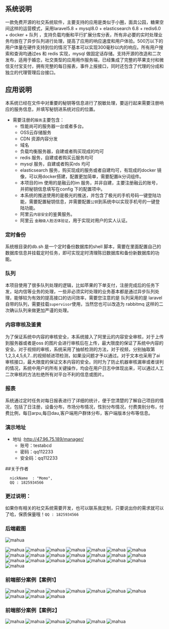 ## 系统说明
一款免费开源的社交系统软件，主要支持的应用是类似于小圈，面具公园，糖果空间这样的运营模式，采用laravel5.8 + mysql8.0 + elasticsearch 6.8 + redis6.0 + docker + 队列 ，支持负载均衡和平行扩展分库分表，所有非必要的实时处理业务均放在了异步队列进行处理，提高了应用的响应速度和用户体验。500万以下的用户体量在硬件支持到位的情况下基本可以实现300毫秒以内的响应。所有用户搜索和查询均通过es 和 redis 实现，mysql 做固定话存储。支持开源的改造和二次发布，适用于婚恋，社交类型的应用用作服务端，已经集成了完整的苹果支付和微信支付宝支付，拥有完整的每日报表，事件上报接口，同时还包含了代理的分成和独立的代理管理后台接口。
## 应用说明

本系统已经在文件中对重要的秘钥等信息进行了脱敏处理，要运行起来需要注册响应的服务信息，并填写秘钥进系统对应的位置。

* 需要注册的`服务`主要包含：
    * 性能尚可的服务器一台或者多台。
    * OSS云存储服务
    * CDN 资源内容分发
    * 域名
    * 负载均衡服务器，自建或者购买现成的均可
    * redis 服务，自建或者购买云服务均可
    * mysql 服务，自建或者购买rds 均可
    * elasticsearch 服务，购买现成的服务或者自建均可，有现成的docker 镜像，可以用docker搭建，配置更加简单，需要配置ik分词组件。
    * 本项目的im 使用的是融云的im 服务，并非自建，主要注册融云的账号，并把秘钥信息填写在config 下的配置项中。
    * 本系统的推送使用的是极光的推送，并包含了极光的手机号码一键登陆功能，需要配置秘钥信息，并需要配置`公钥`到系统中以实现手机号的一键登陆功能。
    * 阿里云`内容安全`的鉴黄服务。
    * 阿里云 `金融级人脸活体验证`，用于实现对用户的实人认证。


### 定时备份
系统根目录的db.sh 是一个定时备份数据库的shell 脚本，需要在里面配置自己的数据库信息并挂载定时任务，即可实现定时清理陈旧数据库和备份新数据库的功能。

### 队列
本项目使用了很多队列处理的逻辑，比如苹果的下单支付，注册完成后的任务下发，站内信等业务的处理，一些非必须实时处理的业务基本都是通过异步队列处理，能够较为有效的提高接口的访问效率，需要您注意的是 队列采用的是 laravel 自带的队列，需要挂载`supervisor`使用，当然您也可以改造为 rabbitmq 这样的二次确认队列来做更加严谨的处理。

### 内容审核及鉴黄
为了保证系统中内容的审核安全，本系统接入了阿里云的内容安全审核，对于上传到服务器或者是oss 的图片会进行审核后在上传，最大限度的保证了系统中内容的安全。对于视频的审核，系统采用了抽帧检测的方法，对于视频，分别抽取第1,2,3,4,5,6,7...的视频帧进项检测，如果没问题才予以通过。对于文本也采用了ai 审核接口，最大限度的保证文本内容的安全。同时为了防止机器审核漏审或者误判的情况，系统中用户的所有关键操作，均会在用户日志中体现出来，可以通过人工二次审核的方法杜绝所有对平台不利的信息或图片。

### 报表
系统通过定时任务对每日报表进行了详细的统计，便于您清楚的了解自己项目的情况，包括了日注册，设备分布，市场分布情况，性别分布情况，付费类别分布，付费比例，每日arpu,每日dau,客户端用户群体分布，客户端版本分布等信息。

### 演示地址
* 地址 :http://47.96.75.189/manager/
  * 账号：testabcd
  * 密码：qq112233
  * 安全码：qq112233

##关于作者

```
  nickName  : "Momo",
  QQ : 1825934566
```

### 更过说明：
如果你有相关的社交系统需要开发，也可以联系我定制，只要说出你的需求就可以了哈，保质保量哦！`QQ : 1825934566`

### 后端截图
![mahua](https://youmicp.oss-cn-hangzhou.aliyuncs.com/album/2022/0411/1.png)

![mahua](https://youmicp.oss-cn-hangzhou.aliyuncs.com/album/2022/0411/2.png)
![mahua](https://youmicp.oss-cn-hangzhou.aliyuncs.com/album/2022/0411/3.png)
![mahua](https://youmicp.oss-cn-hangzhou.aliyuncs.com/album/2022/0411/4.png)
![mahua](https://youmicp.oss-cn-hangzhou.aliyuncs.com/album/2022/0411/5.png)
![mahua](https://youmicp.oss-cn-hangzhou.aliyuncs.com/album/2022/0411/6.png)
![mahua](https://youmicp.oss-cn-hangzhou.aliyuncs.com/album/2022/0411/7.png)
![mahua](https://youmicp.oss-cn-hangzhou.aliyuncs.com/album/2022/0411/8.png)
![mahua](https://youmicp.oss-cn-hangzhou.aliyuncs.com/album/2022/0411/9.png)
![mahua](https://youmicp.oss-cn-hangzhou.aliyuncs.com/album/2022/0411/10.png)
![mahua](https://youmicp.oss-cn-hangzhou.aliyuncs.com/album/2022/0411/11.png)
![mahua](https://youmicp.oss-cn-hangzhou.aliyuncs.com/album/2022/0411/12.png)
![mahua](https://youmicp.oss-cn-hangzhou.aliyuncs.com/album/2022/0411/13.png)
![mahua](https://youmicp.oss-cn-hangzhou.aliyuncs.com/album/2022/0411/14.png)
![mahua](https://youmicp.oss-cn-hangzhou.aliyuncs.com/album/2022/0411/15.png)
![mahua](https://youmicp.oss-cn-hangzhou.aliyuncs.com/album/2022/0411/16.png)
![mahua](https://youmicp.oss-cn-hangzhou.aliyuncs.com/album/2022/0411/17.png)
![mahua](https://youmicp.oss-cn-hangzhou.aliyuncs.com/album/2022/0411/18.png)
![mahua](https://youmicp.oss-cn-hangzhou.aliyuncs.com/album/2022/0411/19.png)
![mahua](https://youmicp.oss-cn-hangzhou.aliyuncs.com/album/2022/0411/20.png)
![mahua](https://youmicp.oss-cn-hangzhou.aliyuncs.com/album/2022/0411/21.png)
![mahua](https://youmicp.oss-cn-hangzhou.aliyuncs.com/album/2022/0411/22.png)
![mahua](https://youmicp.oss-cn-hangzhou.aliyuncs.com/album/2022/0411/23.png)

### 前端部分案例【案例1】
![mahua](https://youmicp.oss-cn-hangzhou.aliyuncs.com/album/2022/0528/1.png)
![mahua](https://youmicp.oss-cn-hangzhou.aliyuncs.com/album/2022/0528/2.png)
![mahua](https://youmicp.oss-cn-hangzhou.aliyuncs.com/album/2022/0528/3.png)
![mahua](https://youmicp.oss-cn-hangzhou.aliyuncs.com/album/2022/0528/4.png)
![mahua](https://youmicp.oss-cn-hangzhou.aliyuncs.com/album/2022/0528/5.png)
![mahua](https://youmicp.oss-cn-hangzhou.aliyuncs.com/album/2022/0528/6.png)
![mahua](https://youmicp.oss-cn-hangzhou.aliyuncs.com/album/2022/0528/7.png)
![mahua](https://youmicp.oss-cn-hangzhou.aliyuncs.com/album/2022/0528/8.png)
![mahua](https://youmicp.oss-cn-hangzhou.aliyuncs.com/album/2022/0528/9.png)
![mahua](https://youmicp.oss-cn-hangzhou.aliyuncs.com/album/2022/0528/10.png)

### 前端部分案例【案例2】
![mahua](https://youmicp.oss-cn-hangzhou.aliyuncs.com/album/2022/0530/1.png)
![mahua](https://youmicp.oss-cn-hangzhou.aliyuncs.com/album/2022/0530/2.png)
![mahua](https://youmicp.oss-cn-hangzhou.aliyuncs.com/album/2022/0530/3.png)
![mahua](https://youmicp.oss-cn-hangzhou.aliyuncs.com/album/2022/0530/4.png)
![mahua](https://youmicp.oss-cn-hangzhou.aliyuncs.com/album/2022/0530/5.png)
![mahua](https://youmicp.oss-cn-hangzhou.aliyuncs.com/album/2022/0530/6.png)


